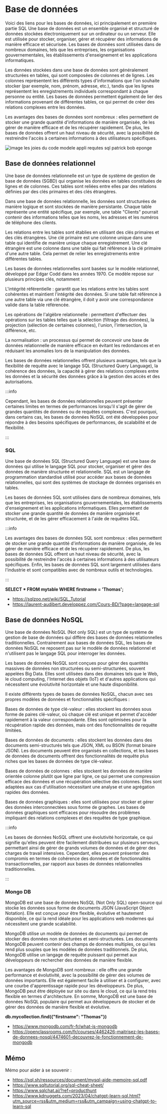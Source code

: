 # Base de données

Voici des liens pour les bases de données, ici principalement en première partie SQL
Une base de données est un ensemble organisé et structuré de données stockées électroniquement sur un ordinateur ou un serveur. Elle est utilisée pour stocker, organiser, gérer et récupérer des informations de manière efficace et sécurisée. Les bases de données sont utilisées dans de nombreux domaines, tels que les entreprises, les organisations gouvernementales, les établissements d'enseignement et les applications informatiques.

Les données stockées dans une base de données sont généralement structurées en tables, qui sont composées de colonnes et de lignes. Les colonnes représentent les différents types d'informations que l'on souhaite stocker (par exemple, nom, prénom, adresse, etc.), tandis que les lignes représentent les enregistrements individuels correspondant à chaque personne ou entité. Les bases de données permettent également de lier des informations provenant de différentes tables, ce qui permet de créer des relations complexes entre les données.

Les avantages des bases de données sont nombreux : elles permettent de stocker une grande quantité d'informations de manière organisée, de les gérer de manière efficace et de les récupérer rapidement. De plus, les bases de données offrent un haut niveau de sécurité, avec la possibilité de restreindre l'accès à certaines informations à des utilisateurs spécifiques.

![image les joies du code modele appli requtes sql patrick bob eponge](./../../assets/modele-donnees-appli-requetes-sql-patrick-bob-eponge.webp)

## Base de données relationnel

Une base de données relationnelle est un type de système de gestion de base de données (SGBD) qui organise les données en tables constituées de lignes et de colonnes. Ces tables sont reliées entre elles par des relations définies par des clés primaires et des clés étrangères.

Dans une base de données relationnelle, les données sont structurées de manière logique et sont stockées de manière persistante. Chaque table représente une entité spécifique, par exemple, une table "Clients" pourrait contenir des informations telles que les noms, les adresses et les numéros de téléphone des clients.

Les relations entre les tables sont établies en utilisant des clés primaires et des clés étrangères. Une clé primaire est une colonne unique dans une table qui identifie de manière unique chaque enregistrement. Une clé étrangère est une colonne dans une table qui fait référence à la clé primaire d'une autre table. Cela permet de relier les enregistrements entre différentes tables.

Les bases de données relationnelles sont basées sur le modèle relationnel, développé par Edgar Codd dans les années 1970. Ce modèle repose sur plusieurs principes clés, notamment :

L'intégrité référentielle : garantit que les relations entre les tables sont cohérentes et maintient l'intégrité des données. Si une table fait référence à une autre table via une clé étrangère, il doit y avoir une correspondance valide dans la table référencée.

Les opérations de l'algèbre relationnelle : permettent d'effectuer des opérations sur les tables telles que la sélection (filtrage des données), la projection (sélection de certaines colonnes), l'union, l'intersection, la différence, etc.

La normalisation : un processus qui permet de concevoir une base de données relationnelle de manière efficace en évitant les redondances et en réduisant les anomalies lors de la manipulation des données.

Les bases de données relationnelles offrent plusieurs avantages, tels que la flexibilité de requête avec le langage SQL (Structured Query Language), la cohérence des données, la capacité à gérer des relations complexes entre les données et la sécurité des données grâce à la gestion des accès et des autorisations.

:::info

Cependant, les bases de données relationnelles peuvent présenter certaines limites en termes de performances lorsqu'il s'agit de gérer de grandes quantités de données ou de requêtes complexes. C'est pourquoi, dans certains cas, les bases de données NoSQL ont été développées pour répondre à des besoins spécifiques de performances, de scalabilité et de flexibilité.

:::

### SQL

Une base de données SQL (Structured Query Language) est une base de données qui utilise le langage SQL pour stocker, organiser et gérer des données de manière structurée et relationnelle. SQL est un langage de programmation standardisé utilisé pour accéder aux bases de données relationnelles, qui sont des systèmes de stockage de données organisés en tables.

Les bases de données SQL sont utilisées dans de nombreux domaines, tels que les entreprises, les organisations gouvernementales, les établissements d'enseignement et les applications informatiques. Elles permettent de stocker une grande quantité de données de manière organisée et structurée, et de les gérer efficacement à l'aide de requêtes SQL.

:::info

Les avantages des bases de données SQL sont nombreux : elles permettent de stocker une grande quantité d'informations de manière organisée, de les gérer de manière efficace et de les récupérer rapidement. De plus, les bases de données SQL offrent un haut niveau de sécurité, avec la possibilité de restreindre l'accès à certaines informations à des utilisateurs spécifiques. Enfin, les bases de données SQL sont largement utilisées dans l'industrie et sont compatibles avec de nombreux outils et technologies.

:::

**SELECT \* FROM mytable WHERE firstname = 'Thomas';**

- https://sqlzoo.net/wiki/SQL_Tutorial
- https://laurent-audibert.developpez.com/Cours-BD/?page=langage-sql

## Base de données NoSQL

Une base de données NoSQL (Not only SQL) est un type de système de gestion de base de données qui diffère des bases de données relationnelles traditionnelles. Contrairement aux bases de données SQL, les bases de données NoSQL ne reposent pas sur le modèle de données relationnel et n'utilisent pas le langage SQL pour interroger les données.

Les bases de données NoSQL sont conçues pour gérer des quantités massives de données non structurées ou semi-structurées, souvent appelées Big Data. Elles sont utilisées dans des domaines tels que le Web, le cloud computing, l'Internet des objets (IoT) et d'autres applications qui nécessitent une évolutivité horizontale et une haute disponibilité.

Il existe différents types de bases de données NoSQL, chacun avec ses propres modèles de données et fonctionnalités spécifiques :

Bases de données de type clé-valeur : elles stockent les données sous forme de paires clé-valeur, où chaque clé est unique et permet d'accéder rapidement à la valeur correspondante. Elles sont optimisées pour la récupération rapide des données, mais ont des fonctionnalités de requête limitées.

Bases de données de documents : elles stockent les données dans des documents semi-structurés tels que JSON, XML ou BSON (format binaire JSON). Les documents peuvent être organisés en collections, et les bases de données de documents offrent des fonctionnalités de requête plus riches que les bases de données de type clé-valeur.

Bases de données de colonnes : elles stockent les données de manière orientée colonne plutôt que ligne par ligne, ce qui permet une compression efficace des données et une récupération sélective des colonnes. Elles sont adaptées aux cas d'utilisation nécessitant une analyse et une agrégation rapides des données.

Bases de données graphiques : elles sont utilisées pour stocker et gérer des données interconnectées sous forme de graphes. Les bases de données graphiques sont efficaces pour résoudre des problèmes impliquant des relations complexes et des requêtes de type graphique.

:::info

Les bases de données NoSQL offrent une évolutivité horizontale, ce qui signifie qu'elles peuvent être facilement distribuées sur plusieurs serveurs, permettant ainsi de gérer de grands volumes de données et de gérer des charges de travail intensives. Cependant, elles peuvent présenter des compromis en termes de cohérence des données et de fonctionnalités transactionnelles, par rapport aux bases de données relationnelles traditionnelles.

:::

### Mongo DB

MongoDB est une base de données NoSQL (Not Only SQL) open-source qui stocke les données sous forme de documents JSON (JavaScript Object Notation). Elle est conçue pour être flexible, évolutive et hautement disponible, ce qui la rend idéale pour les applications web modernes qui nécessitent une grande scalabilité.

MongoDB utilise un modèle de données de documents qui permet de stocker des données non structurées et semi-structurées. Les documents MongoDB peuvent contenir des champs de données multiples, ce qui les rend plus souples que les modèles de données traditionnels. De plus, MongoDB utilise un langage de requête puissant qui permet aux développeurs de rechercher des données de manière flexible.

Les avantages de MongoDB sont nombreux : elle offre une grande performance et évolutivité, avec la possibilité de gérer des volumes de données importants. Elle est également facile à utiliser et à configurer, avec une courbe d'apprentissage rapide pour les développeurs. De plus, MongoDB peut être déployée sur site ou dans le cloud, ce qui la rend très flexible en termes d'architecture. En somme, MongoDB est une base de données NoSQL populaire qui permet aux développeurs de stocker et de gérer des données de manière flexible et évolutive.

**db.mycollection.find({"firstname": "Thomas"})**

- https://www.mongodb.com/fr-fr/what-is-mongodb
- https://openclassrooms.com/fr/courses/4462426-maitrisez-les-bases-de-donnees-nosql/4474601-decouvrez-le-fonctionnement-de-mongodb

## Mémo

Mémo pour aider à se souvenir :

- https://sql.sh/ressources/document/mysql-aide-memoire-sql.pdf
- https://www.sqltutorial.org/sql-cheat-sheet/
- https://www.sqlchat.ai/?ref=producthunt
- https://www.kdnuggets.com/2023/04/chatgpt-learn-sql.html?utm_source=rss&utm_medium=rss&utm_campaign=using-chatgpt-to-learn-sql
